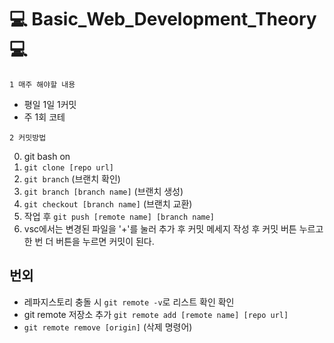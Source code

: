 # :computer: Basic_Web_Development_Theory :computer:

`1 매주 해야할 내용`

- 평일 1일 1커밋
-  주 1회 코테

`2 커밋방법`

0. git bash on
1. `git clone [repo url]`
2. `git branch` (브랜치 확인)
3. `git branch [branch name]` (브랜치 생성)
4. `git checkout [branch name]` (브랜치 교환)
5. 작업 후 `git push [remote name] [branch name]`
6. vsc에서는 변경된 파일을 '+'를 눌러 추가 후 커밋 메세지 작성 후 커밋 버튼 누르고 한 번 더 버튼을 누르면 커밋이 된다.

## 번외
- 레파지스토리 충돌 시 `git remote -v`로 리스트 확인 확인
- git remote 저장소 추가 `git remote add [remote name] [repo url]`
- `git remote remove [origin]` (삭제 명령어)